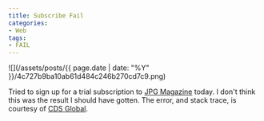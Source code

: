 ```yaml
---
title: Subscribe Fail
categories:
- Web
tags:
- FAIL
---
```


![](/assets/posts/{{ page.date | date: "%Y" }}/4c727b9ba10ab61d484c246b270cd7c9.png)
  



Tried to sign up for a trial subscription to [JPG Magazine](http://jpgmag.com/) today. I don't think this was the result I should have gotten. The error, and stack trace, is courtesy of [CDS Global](http://www.cds-global.com/).

